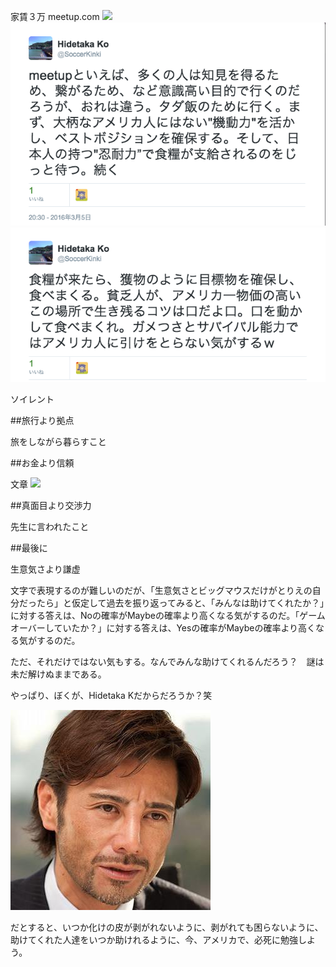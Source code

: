 
家賃３万
meetup.com
![](Japasnese-blog/images/nohouse.png)
![](images/survival1.png)
![](images/survival2.png)


ソイレント

##旅行より拠点

旅をしながら暮らすこと

##お金より信頼

文章
![](Japasnese-blog/images/tobitate-siliconvalley.png)

##真面目より交渉力


先生に言われたこと




##最後に

生意気さより謙虚

文字で表現するのが難しいのだが、「生意気さとビッグマウスだけがとりえの自分だったら」と仮定して過去を振り返ってみると、「みんなは助けてくれたか？」に対する答えは、Noの確率がMaybeの確率より高くなる気がするのだ。「ゲームオーバーしていたか？」に対する答えは、Yesの確率がMaybeの確率より高くなる気がするのだ。



ただ、それだけではない気もする。なんでみんな助けてくれるんだろう？　謎は未だ解けぬままである。


やっぱり、ぼくが、Hidetaka Kだからだろうか？笑

![](images/hidetaka-k.png)

だとすると、いつか化けの皮が剥がれないように、剥がれても困らないように、助けてくれた人達をいつか助けれるように、今、アメリカで、必死に勉強しよう。